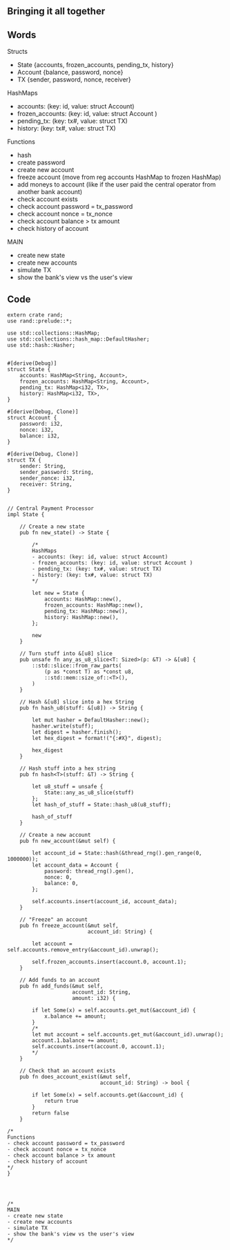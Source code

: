 ## Bringing it all together

## Words

Structs
- State {accounts, frozen_accounts, pending_tx, history}
- Account {balance, password, nonce}
- TX {sender, password, nonce, receiver}

HashMaps
- accounts: (key: id, value: struct Account)
- frozen_accounts: (key: id, value: struct Account )
- pending_tx: (key: tx#, value: struct TX)
- history: (key: tx#, value: struct TX)

Functions
- hash
- create password
- create new account
- freeze account (move from reg accounts HashMap to frozen HashMap)
- add moneys to account (like if the user paid the central operator from another bank account)
- check account exists
- check account password = tx_password
- check account nonce = tx_nonce
- check account balance > tx amount
- check history of account

MAIN
- create new state
- create new accounts
- simulate TX
- show the bank's view vs the user's view


## Code

```rust, ignore
extern crate rand;
use rand::prelude::*;

use std::collections::HashMap;
use std::collections::hash_map::DefaultHasher;
use std::hash::Hasher;


#[derive(Debug)]
struct State {
    accounts: HashMap<String, Account>,
    frozen_accounts: HashMap<String, Account>,
    pending_tx: HashMap<i32, TX>,
    history: HashMap<i32, TX>,
}

#[derive(Debug, Clone)]
struct Account {
    password: i32,
    nonce: i32,
    balance: i32,
}

#[derive(Debug, Clone)]
struct TX {
    sender: String,
    sender_password: String,
    sender_nonce: i32,
    receiver: String,
}


// Central Payment Processor
impl State {
    
    // Create a new state
    pub fn new_state() -> State {
    
        /*
        HashMaps
        - accounts: (key: id, value: struct Account)
        - frozen_accounts: (key: id, value: struct Account )
        - pending_tx: (key: tx#, value: struct TX)
        - history: (key: tx#, value: struct TX)
        */
        
        let new = State {
            accounts: HashMap::new(),
            frozen_accounts: HashMap::new(),
            pending_tx: HashMap::new(),
            history: HashMap::new(),
        };
        
        new
    }
    
    // Turn stuff into &[u8] slice
    pub unsafe fn any_as_u8_slice<T: Sized>(p: &T) -> &[u8] {
        ::std::slice::from_raw_parts(
            (p as *const T) as *const u8,
            ::std::mem::size_of::<T>(),
        )
    }

    // Hash &[u8] slice into a hex String
    pub fn hash_u8(stuff: &[u8]) -> String {
        
        let mut hasher = DefaultHasher::new();
        hasher.write(stuff);
        let digest = hasher.finish();
        let hex_digest = format!("{:#X}", digest);
            
        hex_digest
    }    
    
    // Hash stuff into a hex string
    pub fn hash<T>(stuff: &T) -> String {
        
        let u8_stuff = unsafe {
            State::any_as_u8_slice(stuff)
        };
        let hash_of_stuff = State::hash_u8(u8_stuff);
        
        hash_of_stuff
    }
    
    // Create a new account
    pub fn new_account(&mut self) {
        
        let account_id = State::hash(&thread_rng().gen_range(0, 1000000));
        let account_data = Account {
            password: thread_rng().gen(),
            nonce: 0,
            balance: 0,
        };
        
        self.accounts.insert(account_id, account_data);
    }
    
    // "Freeze" an account
    pub fn freeze_account(&mut self,
                          account_id: String) {
        
        let account = self.accounts.remove_entry(&account_id).unwrap();
    
        self.frozen_accounts.insert(account.0, account.1);
    }
    
    // Add funds to an account
    pub fn add_funds(&mut self,
                     account_id: String,
                     amount: i32) {
        
        if let Some(x) = self.accounts.get_mut(&account_id) {
            x.balance += amount;
        }
        /*
        let mut account = self.accounts.get_mut(&account_id).unwrap();
        account.1.balance += amount;
        self.accounts.insert(account.0, account.1);
        */
    }
    
    // Check that an account exists
    pub fn does_account_exist(&mut self,
                              account_id: String) -> bool {
        
        if let Some(x) = self.accounts.get(&account_id) {
            return true
        }
        return false
    }
    
/*
Functions
- check account password = tx_password
- check account nonce = tx_nonce
- check account balance > tx amount
- check history of account
*/   
}




/*
MAIN
- create new state
- create new accounts
- simulate TX
- show the bank's view vs the user's view
*/
```
